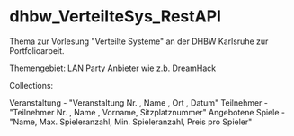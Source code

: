 # dhbw_VerteilteSys_RestAPI

Thema zur Vorlesung "Verteilte Systeme" an der DHBW Karlsruhe zur Portfolioarbeit.

Themengebiet: LAN Party Anbieter wie z.b. DreamHack

Collections:

Veranstaltung - "Veranstaltung Nr. , Name , Ort , Datum"
Teilnehmer - "Teilnehmer Nr. , Name , Vorname, Sitzplatznummer"
Angebotene Spiele - "Name, Max. Spieleranzahl, Min. Spieleranzahl, Preis pro Spieler"
